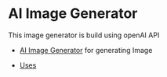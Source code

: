 # AI Image Generator

This image generator is build using openAI API

- [AI Image Generator](https://ai-image-generator-eta-flame.vercel.app/) for generating Image

- [Uses](https://ai-image-generator-eta-flame.vercel.app/)
